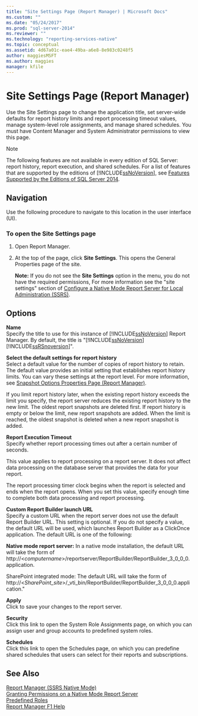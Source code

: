 ```yaml
---
title: "Site Settings Page (Report Manager) | Microsoft Docs"
ms.custom: ""
ms.date: "05/24/2017"
ms.prod: "sql-server-2014"
ms.reviewer: ""
ms.technology: "reporting-services-native"
ms.topic: conceptual
ms.assetid: 4d67a01c-eae4-49ba-a6e8-8e983c0248f5
author: maggiesMSFT
ms.author: maggies
manager: kfile
---
```

# Site Settings Page (Report Manager)
  Use the Site Settings page to change the application title, set server-wide defaults for report history limits and report processing timeout values, manage system-level role assignments, and manage shared schedules. You must have Content Manager and System Administrator permissions to view this page.  
  
> [!NOTE]  
>  The following features are not available in every edition of SQL Server: report history, report execution, and shared schedules. For a list of features that are supported by the editions of [!INCLUDE[ssNoVersion](../includes/ssnoversion-md.md)], see [Features Supported by the Editions of SQL Server 2014](../../2014/getting-started/features-supported-by-the-editions-of-sql-server-2014.md).  
  
## Navigation  
 Use the following procedure to navigate to this location in the user interface (UI).  
  
### To open the Site Settings page  
  
1.  Open Report Manager.  
  
2.  At the top of the page, click **Site Settings**. This opens the General Properties page of the site.  
  
     **Note:** If you do not see the **Site Settings** option in the menu, you do not have the required permissions, For more information see the "site settings" section of [Configure a Native Mode Report Server for Local Administration &#40;SSRS&#41;](report-server/configure-a-native-mode-report-server-for-local-administration-ssrs.md).  
  
## Options  
 **Name**  
 Specify the title to use for this instance of [!INCLUDE[ssNoVersion](../includes/ssnoversion-md.md)] Report Manager. By default, the title is "[!INCLUDE[ssNoVersion](../includes/ssnoversion-md.md)][!INCLUDE[ssRSnoversion](../includes/ssrsnoversion-md.md)]".  
  
 **Select the default settings for report history**  
 Select a default value for the number of copies of report history to retain. The default value provides an initial setting that establishes report history limits. You can vary these settings at the report level. For more information, see [Snapshot Options Properties Page &#40;Report Manager&#41;](../../2014/reporting-services/snapshot-options-properties-page-report-manager.md).  
  
 If you limit report history later, when the existing report history exceeds the limit you specify, the report server reduces the existing report history to the new limit. The oldest report snapshots are deleted first. If report history is empty or below the limit, new report snapshots are added. When the limit is reached, the oldest snapshot is deleted when a new report snapshot is added.  
  
 **Report Execution Timeout**  
 Specify whether report processing times out after a certain number of seconds.  
  
 This value applies to report processing on a report server. It does not affect data processing on the database server that provides the data for your report.  
  
 The report processing timer clock begins when the report is selected and ends when the report opens. When you set this value, specify enough time to complete both data processing and report processing.  
  
 **Custom Report Builder launch URL**  
 Specify a custom URL when the report server does not use the default Report Builder URL. This setting is optional. If you do not specify a value, the default URL will be used, which launches Report Builder as a ClickOnce application. The default URL is one of the following:  
  
 **Native mode report server:** In a native mode installation, the default URL will take the form of http://\<*computername*>/reportserver/ReportBuilder/ReportBuilder_3_0_0_0.application.  
  
 SharePoint integrated mode: The default URL will take the form of http://\<*SharePoint_site*>/_vti_bin/ReportBuilder/ReportBuilder_3_0_0_0.application."  
  
 **Apply**  
 Click to save your changes to the report server.  
  
 **Security**  
 Click this link to open the System Role Assignments page, on which you can assign user and group accounts to predefined system roles.  
  
 **Schedules**  
 Click this link to open the Schedules page, on which you can predefine shared schedules that users can select for their reports and subscriptions.  
  
## See Also  
 [Report Manager  &#40;SSRS Native Mode&#41;](../../2014/reporting-services/report-manager-ssrs-native-mode.md)   
 [Granting Permissions on a Native Mode Report Server](security/granting-permissions-on-a-native-mode-report-server.md)   
 [Predefined Roles](security/role-definitions-predefined-roles.md)   
 [Report Manager F1 Help](../../2014/reporting-services/report-manager-f1-help.md)  
  
  
